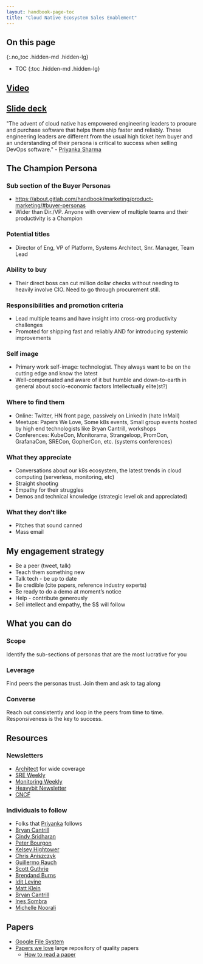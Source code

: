 ```yaml
---
layout: handbook-page-toc
title: "Cloud Native Ecosystem Sales Enablement"
---
```


## On this page
{:.no_toc .hidden-md .hidden-lg}

- TOC
{:toc .hidden-md .hidden-lg}

## [Video](https://www.youtube.com/watch?v=0DxQKVKB3nY)

## [Slide deck](https://docs.google.com/presentation/d/1e8Eo35KOJMYyCTKvKYeFK1KtP0YOHJGj8LIX-2keoC4/edit#slide=id.g447dd6ad94_0_540)

"The advent of cloud native has empowered engineering leaders to procure and purchase software that helps them ship faster and reliably. These engineering leaders are different from the usual high ticket item buyer and an understanding of their persona is critical to success when selling DevOps software." - [Priyanka Sharma](/company/team/#priyanka-sharma)

## The Champion Persona

### Sub section of the Buyer Personas
- https://about.gitlab.com/handbook/marketing/product-marketing/#buyer-personas
- Wider than Dir./VP. Anyone with overview of multiple teams and their productivity is a Champion 

### Potential titles
- Director of Eng, VP of Platform, Systems  Architect, Snr. Manager, Team Lead

### Ability to buy
- Their direct boss can  cut million dollar checks without needing to heavily involve CIO. Need to go through procurement still. 

### Responsibilities and promotion criteria 
- Lead multiple teams and have insight into cross-org productivity challenges
- Promoted for shipping fast and reliably AND for introducing systemic improvements

### Self image
- Primary work self-image: technologist. They always want to be on the cutting edge and know the latest
- Well-compensated and aware of it but humble and down-to-earth  in general about socio-economic factors
Intellectually elite(st?)

### Where to find them
- Online: Twitter, HN front page, passively on LinkedIn (hate InMail)
- Meetups: Papers We Love, Some k8s events, Small group events hosted by high end technologists like Bryan Cantrill, workshops 
- Conferences: KubeCon, Monitorama, Strangeloop, PromCon, GrafanaCon, SRECon, GopherCon, etc. (systems conferences)

### What they appreciate 
- Conversations about our k8s ecosystem, the latest trends in cloud computing (serverless, monitoring, etc)
- Straight shooting
- Empathy for their struggles
- Demos and technical knowledge (strategic level ok and appreciated)

### What they don’t like 
- Pitches that sound canned
- Mass email

## My engagement strategy
- Be a peer (tweet, talk)
- Teach them something new
- Talk tech - be up to date
- Be credible (cite papers, reference industry experts)
- Be ready to do a demo at moment’s notice
- Help - contribute generously
- Sell intellect and empathy, the $$ will follow

## What you can do

### Scope
Identify the sub-sections of personas that are the most lucrative for you

### Leverage
Find peers the personas trust. Join them and ask to tag along

### Converse
Reach out consistently and loop in the peers from time to time. Responsiveness is the key to success. 

## Resources

### Newsletters
- [Architect](https://architecht.io/) for wide coverage
- [SRE Weekly](https://sreweekly.com/ )
- [Monitoring Weekly](https://weekly.monitoring.love/ )
- [Heavybit Newsletter](https://www.heavybit.com/subscribe/)
- [CNCF](https://www.cncf.io/newsroom/newsletter/)

### Individuals to follow
- Folks that [Priyanka](https://twitter.com/pritianka) follows 
- [Bryan Cantrill](https://twitter.com/bcantrill)
- [Cindy Sridharan](https://twitter.com/copyconstruct )
- [Peter Bourgon](https://twitter.com/peterbourgon)
- [Kelsey Hightower](https://twitter.com/kelseyhightower)
- [Chris Aniszczyk](https://twitter.com/cra )
- [Guillermo Rauch](https://twitter.com/rauchg )
- [Scott Guthrie](https://twitter.com/scottgu)
- [Brendand Burns](https://twitter.com/brendandburns)
- [Idit Levine](https://twitter.com/Idit_Levine)
- [Matt Klein](https://twitter.com/mattklein123)
- [Bryan Cantrill](https://twitter.com/bcantrill)
- [Ines Sombra](https://twitter.com/randommood)
- [Michelle Noorali](https://twitter.com/michellenoorali)

## Papers
- [Google File System](https://static.googleusercontent.com/media/research.google.com/en//archive/gfs-sosp2003.pdf)
- [Papers we love](https://github.com/papers-we-love/papers-we-love) large repository of quality papers
  - [How to read a paper](https://github.com/papers-we-love/papers-we-love#how-to-read-a-paper) 
